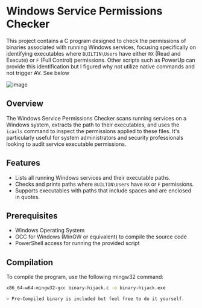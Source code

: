 # Windows Service Permissions Checker

This project contains a C program designed to check the permissions of binaries associated with running Windows services, focusing specifically on identifying executables where `BUILTIN\Users` have either `RX` (Read and Execute) or `F` (Full Control) permissions. Other scripts such as PowerUp can provide this identification but I figured why not utilize native commands and not trigger AV. See below


![image](https://github.com/AlexLinov/Binary-Hijacker/assets/74632540/5e894afb-3cb4-444e-9e5a-b9e6de43a760)


## Overview

The Windows Service Permissions Checker scans running services on a Windows system, extracts the path to their executables, and uses the `icacls` command to inspect the permissions applied to these files. It's particularly useful for system administrators and security professionals looking to audit service executable permissions.

## Features

- Lists all running Windows services and their executable paths.
- Checks and prints paths where `BUILTIN\Users` have `RX` or `F` permissions.
- Supports executables with paths that include spaces and are enclosed in quotes.

## Prerequisites

- Windows Operating System
- GCC for Windows (MinGW or equivalent) to compile the source code
- PowerShell access for running the provided script

## Compilation

To compile the program, use the following mingw32 command:

```bash
x86_64-w64-mingw32-gcc binary-hijack.c -o binary-hijack.exe

> Pre-Compiled binary is included but feel free to do it yourself.
